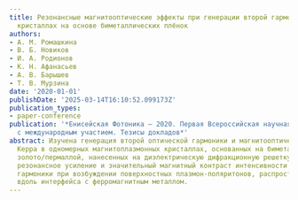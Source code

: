```yaml
---
title: Резонансные магнитооптические эффекты при генерации второй гармоники в магнитоплазмонных
  кристаллах на основе биметаллических плёнок
authors:
- А. М. Ромашкина
- В. Б. Новиков
- И. А. Родионов
- К. Н. Афанасьев
- А. В. Барышев
- Т. В. Мурзина
date: '2020-01-01'
publishDate: '2025-03-14T16:10:52.099173Z'
publication_types:
- paper-conference
publication: '*Енисейская Фотоника – 2020. Первая Всероссийская научная конференция
  с международным участием. Тезисы докладов*'
abstract: Изучена генерация второй оптической гармоники и магнитооптический эффект
  Керра в одномерных магнитоплазмонных кристаллах, основанных на биметаллических плёнках
  золото/пермаллой, нанесенных на диэлектрическую дифракционную решетку. Обнаружено
  резонансное усиление и значительный магнитный контраст интенсивности второй оптической
  гармоники при возбуждении поверхностных плазмон-поляритонов, распространяющихся
  вдоль интерфейса с ферромагнитным металлом.
---
```

